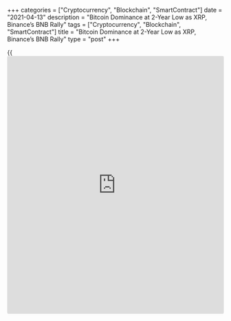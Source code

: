 +++
categories = ["Cryptocurrency", "Blockchain", "SmartContract"]
date = "2021-04-13"
description = "Bitcoin Dominance at 2-Year Low as XRP, Binance’s BNB Rally"
tags = ["Cryptocurrency", "Blockchain", "SmartContract"]
title = "Bitcoin Dominance at 2-Year Low as XRP, Binance’s BNB Rally"
type = "post"
+++

{{<iframe id="large-banner" src="https://www.bounty.group/#slide=26.0" width="100%" height="600" scrolling="no" style="border: 0px solid rgb(216, 221, 230); border-radius: 3px;">}}

Bitcoin’s share of total cryptocurrency market value has fallen to its
lowest level in two years after strong rallies from some of the
industry’s biggest altcoins, including XRP and [Binance](https://www.playgroundfx.com/blog/binance-creator/) coin. The market
dominance of [bitcoin](https://www.letsplayfx.com/blog/forex-for-bitcoin/), or the largest cryptocurrency’s value as a share
of the overall market, has dropped to about 55%, the lowest since April
2019, according to cryptocurrency research firms Messari and CoinGecko.
That’s down from about 70% at the start of the year.

![Bitcoin Dominance at 2-Year Low as XRP, Binance’s BNB Rally][1]

The decline iwas driven in recent weeks by powerful rallies in the likes
of [Binance](https://www.playgroundfx.com/blog/binance-creator/) coin (BNB) and XRP (XRP), since [bitcoin](https://www.letsplayfx.com/blog/forex-for-bitcoin/)’s market value has
held steady at around $1 trillion or slightly above. The trend offers a
reminder of just how much money is flowing these days into digital
assets beyond [bitcoin](https://www.letsplayfx.com/blog/forex-for-bitcoin/), even as the big exchange Coinbase prepares this
week for a public stock listing aimed at traditional-market [investor](https://www.fintechee.com/tutorial-for-forex-trading/investor-mode/)s.

XRP, the digital token used in Ripple Labs’ payment network, doubled in
the seven days through Sunday, its best weekly performance in more than
three years. The market value is between $50 billion and $140 billion,
depending on how one calculates it. Meanwhile, ether (ETH), the native
cryptocurrency of the Ethereum [blockchain](https://www.letsplayfx.com/blog/trade-forex-with-bitcoin/) and the second-biggest
overall, recently climbed to a new all-time near $2,200, according to
CoinDesk 20 data. It has a market capitalization of about $250 billion,
as prices nearly tripled this year.

Filecoin (FIL) has climbed seven-fold this year to a market cap around
$11 billion, and theta token (THETA) has surged six-fold to about $12
billion. Even dogecoin (DOGE), which was launched in 2013 as little more
than a joke, has seen its price increase 12-fold this year, for a market
value of about $9 billion.

_Source:[FXPro][2]_

   1. /files/downloads/4/9/9/499a3232e29ab2e0e0c879fde8070150_896e19d9974b058be7ae214e863bc7a9.png
   2. /geturl/index/a68b7d7763af8c3a9ff5e4e7a06b451b9985fe63/